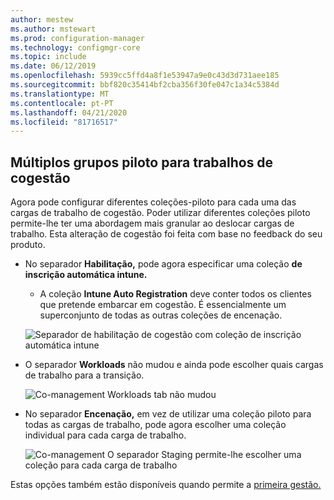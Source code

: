 ```yaml
---
author: mestew
ms.author: mstewart
ms.prod: configuration-manager
ms.technology: configmgr-core
ms.topic: include
ms.date: 06/12/2019
ms.openlocfilehash: 5939cc5ffd4a8f1e53947a9e0c43d3d731aee185
ms.sourcegitcommit: bbf820c35414bf2cba356f30fe047c1a34c5384d
ms.translationtype: MT
ms.contentlocale: pt-PT
ms.lasthandoff: 04/21/2020
ms.locfileid: "81716517"
---
```

## <a name="multiple-pilot-groups-for-co-management-workloads"></a><a name="bkmk_comgmt_pilot"></a>Múltiplos grupos piloto para trabalhos de cogestão
<!--3555750 FKA 1357954-->

Agora pode configurar diferentes coleções-piloto para cada uma das cargas de trabalho de cogestão. Poder utilizar diferentes coleções piloto permite-lhe ter uma abordagem mais granular ao deslocar cargas de trabalho. Esta alteração de cogestão foi feita com base no feedback do seu produto.

- No separador **Habilitação,** pode agora especificar uma coleção **de inscrição automática intune.**
  - A coleção **Intune Auto Registration** deve conter todos os clientes que pretende embarcar em cogestão. É essencialmente um superconjunto de todas as outras coleções de encenação.

  ![Separador de habilitação de cogestão com coleção de inscrição automática intune](../../media/3555750-co-management-enablement-tab.png)

- O separador **Workloads** não mudou e ainda pode escolher quais cargas de trabalho para a transição.

  ![Co-management Workloads tab não mudou](../../media/3555750-co-management-workloads-tab.png)

- No separador **Encenação,** em vez de utilizar uma coleção piloto para todas as cargas de trabalho, pode agora escolher uma coleção individual para cada carga de trabalho.

    ![Co-management O separador Staging permite-lhe escolher uma coleção para cada carga de trabalho](../../media/3555750-co-management-staging-tab.png)
  
Estas opções também estão disponíveis quando permite a [primeira gestão.](../../../../../comanage/how-to-enable.md)
